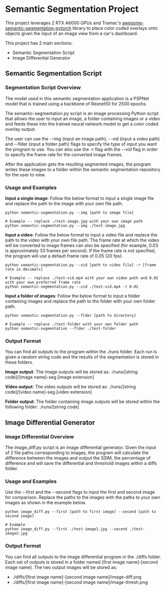 # Semantic Segmentation Project

This project leverages 2 RTX A6000 GPUs and Tramac's [awesome-semantic-segmentation-pytorch](https://github.com/Tramac/awesome-semantic-segmentation-pytorch) library to place color coded overlays onto objects given the input of an image view from a car's dashboard.

This project has 2 main sections:
* Semantic Segmentation Script
* Image Differential Generator

## Semantic Segmentation Script

### Segmentation Script Overview

The model used in this semantic segmentation application is a PSPNet model that is trained using a backbone of Resnet50 for 2500 epochs. 

The semantic-segmentation.py script is an image processing Python script that allows the user to input an image, a folder containing images or a video and feeds these into the trained neural network model to get a color coded overlay output. 

The user can use the --img (input an image path), --vid (input a video path) and --flder (input a folder path) flags to specify the type of input you want the program to use. You can also use the -r flag with the --vid flag in order to specify the frame rate for the converted image frames. 

After the application gets the resulting segmented images, the program writes these images to a folder within the semantic segmentation repository for the user to view. 

### Usage and Examples

**Input a single image**:
Follow the below format to input a single image file and replace the path to the image with your own
file path.
```
python semantic-segmentation.py --img [path to image file]

# Example -- replace ./test-image.jpg with your own image path
python semantic-segmentation.py --img ./test-image.jpg
```

**Input a video**:
Follow the below format to input a video file and replace the path to the video with your own file path.
The frame rate at which the video will be converted to image frames can also be specified (for example, 0.03 is approximately 33 frames per second). If the frame rate is not specified, the program will use a default frame rate of 0.05 (20 fps).
```
python semantic-segmentation.py --vid [path to video file] -r [frame rate in decimals]

# Example -- replace ./test-vid.mp4 with your own video path and 0.02 with your own preferred frame rate
python semantic-segmentation.py --vid ./test-vid.mp4 -r 0.02
```

**Input a folder of images**:
Follow the below format to input a folder containing images and replace the path to the folder with your
own folder path.
```
python semantic-segmentation.py --flder [path to directory]

# Example -- replace ./test-folder with your own folder path
python semantic-segmentation --flder ./test-folder
```

### Output Format
You can find all outputs to the program within the ./runs folder. Each run is given a random string code and the results of the segmentation is stored in these folders.

**Image output**:
The image outputs will be stored as: ./runs/[string code]/[image name]-seg.[image extension]

**Video output**:
The video outputs will be stored as: ./runs/[string code]/[video name]-seg.[video extension]

**Folder output**:
The folder containing image outputs will be stored within the following folder: ./runs/[string code]

## Image Differential Generator

### Image Differential Overview

The image_diff.py script is an image differential generator. Given the input of 2 file paths corresponding to images, the program will calculate the difference between the images and output the SSIM, the percentage of difference and will save the differential and threshold images within a diffs folder.

### Usage and Examples

Use the --first and the --second flags to input the first and second image for comparison. Replace the paths to the images with the paths to your own images as shown in the example below.
```
python image_diff.py --first [path to first image] --second [path to second image]

# Example
python image_diff.py --first ./test-image1.jpg --second ./test-image2.jpg
```

### Output Format
You can find all outputs to the image differential program in the ./diffs folder. Each set of outputs is  stored in a folder named [first image name]-[second image name]. The two output images will be stored as:
* ./diffs/[first image name]-[second image name]/image-diff.png
* ./diffs/[first image name]-[second image name]/image-thresh.png
